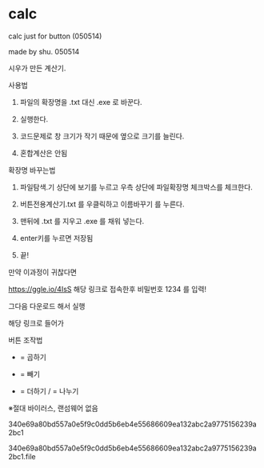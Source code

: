 # calc
calc just for button (050514)


made by shu.
050514


시우가 만든 계산기.



사용법

1. 파일의 확장명을 .txt 대신 .exe 로 바꾼다.

2. 실행한다.

3. 코드문제로 창 크기가 작기 때문에 옆으로 크기를 늘린다.

4. 혼합계산은 안됨





확장명 바꾸는법

1. 파일탐색.기 상단에 보기를 누르고 우측 상단에 파일확장명 체크박스를 체크한다.

2. 버튼전용계산기.txt 를 우클릭하고 이름바꾸기 를 누른다.

3. 맨뒤에 .txt 를 지우고 .exe 를 채워 넣는다.

4. enter키를 누르면 저장됨

5. 끝!



만약 이과정이 귀찮다면



https://ggle.io/4IsS 해당 링크로 접속한후 비밀번호 1234 를 입력!

그다음 다운로드 해서 실행



해당 링크로 들어가 

버튼 조작법

* = 곱하기

- = 빼기

+ = 더하기
/ = 나누기





※절대 바이러스, 랜섬웨어 없음



340e69a80bd557a0e5f9c0dd5b6eb4e55686609ea132abc2a9775156239a2bc1 

340e69a80bd557a0e5f9c0dd5b6eb4e55686609ea132abc2a9775156239a2bc1.file 







